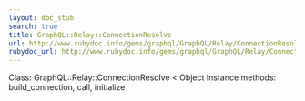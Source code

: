 ```yaml
---
layout: doc_stub
search: true
title: GraphQL::Relay::ConnectionResolve
url: http://www.rubydoc.info/gems/graphql/GraphQL/Relay/ConnectionResolve
rubydoc_url: http://www.rubydoc.info/gems/graphql/GraphQL/Relay/ConnectionResolve
---
```


Class: GraphQL::Relay::ConnectionResolve < Object
Instance methods:
build_connection, call, initialize

